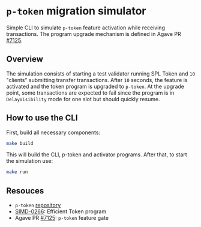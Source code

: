 # `p-token` migration simulator

Simple CLI to simulate `p-token` feature activation while receiving transactions. The program upgrade mechanism is defined in Agave PR [#7125](https://github.com/anza-xyz/agave/pull/7125).

## Overview

The simulation consists of starting a test validator running SPL Token and `10` "clients" submitting transfer transactions. After `10` seconds, the feature is activated and the token program is upgraded to `p-token`. At the upgrade point, some transactions are expected to fail since the program is in `DelayVisibility` mode for one slot but should quickly resume.

## How to use the CLI

First, build all necessary components:
```bash
make build
```

This will build the CLI, p-token and activator programs. After that, to start the simulation use:
```bash
make run
```

## Resouces

* `p-token` [repository](https://github.com/solana-program/token/tree/main/p-token)
* [SIMD-0266](https://github.com/solana-foundation/solana-improvement-documents/pull/266): Efficient Token program
* Agave PR [#7125](https://github.com/anza-xyz/agave/pull/7125): `p-token` feature gate
